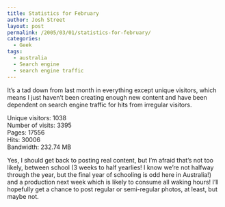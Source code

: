 ```yaml
---
title: Statistics for February
author: Josh Street
layout: post
permalink: /2005/03/01/statistics-for-february/
categories:
  - Geek
tags:
  - australia
  - Search engine
  - search engine traffic
---
```

It&#8217;s a tad down from last month in everything except unique visitors, which means I just haven&#8217;t been creating enough new content and have been dependent on search engine traffic for hits from irregular visitors.

Unique visitors: 1038  
Number of visits: 3395  
Pages: 17556  
Hits: 30006  
Bandwidth: 232.74 MB

Yes, I should get back to posting real content, but I&#8217;m afraid that&#8217;s not too likely, between school (3 weeks to half yearlies! I know we&#8217;re not halfway through the year, but the final year of schooling is odd here in Australia!) and a production next week which is likely to consume all waking hours! I&#8217;ll hopefully get a chance to post regular or semi-regular photos, at least, but maybe not.